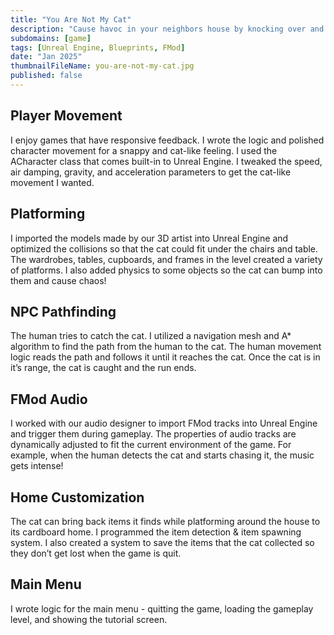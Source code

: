 ```yaml
---
title: "You Are Not My Cat"
description: "Cause havoc in your neighbors house by knocking over and stealing their things for your cardboard house!"
subdomains: [game]
tags: [Unreal Engine, Blueprints, FMod]
date: "Jan 2025"
thumbnailFileName: you-are-not-my-cat.jpg
published: false
---
```


## Player Movement
I enjoy games that have responsive feedback. I wrote the logic and polished character movement for a snappy and cat-like feeling. I used the ACharacter class that comes built-in to Unreal Engine. I tweaked the speed, air damping, gravity, and acceleration parameters to get the cat-like movement I wanted.

## Platforming
I imported the models made by our 3D artist into Unreal Engine and optimized the collisions so that the cat could fit under the chairs and table. The wardrobes, tables, cupboards, and frames in the level created a variety of platforms. I also added physics to some objects so the cat can bump into them and cause chaos!

## NPC Pathfinding
The human tries to catch the cat. I utilized a navigation mesh and A* algorithm to find the path from the human to the cat. The human movement logic reads the path and follows it until it reaches the cat. Once the cat is in it’s range, the cat is caught and the run ends.

## FMod Audio
I worked with our audio designer to import FMod tracks into Unreal Engine and trigger them during gameplay. The properties of audio tracks are dynamically adjusted to fit the current environment of the game. For example, when the human detects the cat and starts chasing it, the music gets intense!

## Home Customization
The cat can bring back items it finds while platforming around the house to its cardboard home. I programmed the item detection & item spawning system. I also created a system to save the items that the cat collected so they don’t get lost when the game is quit.

## Main Menu
I wrote logic for the main menu - quitting the game, loading the gameplay level, and showing the tutorial screen.
